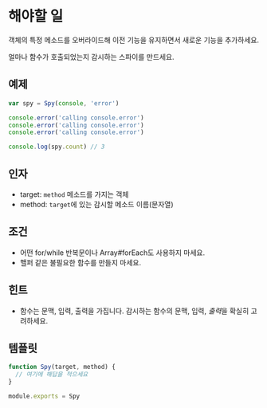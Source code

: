 # 해야할 일

객체의 특정 메소드를 오버라이드해 이전 기능을 유지하면서 새로운 기능을 추가하세요.

얼마나 함수가 호출되었는지 감시하는 스파이를 만드세요.

## 예제

```js
var spy = Spy(console, 'error')

console.error('calling console.error')
console.error('calling console.error')
console.error('calling console.error')

console.log(spy.count) // 3
```

## 인자

* target: `method` 메소드를 가지는 객체
* method: `target`에 있는 감시할 메소드 이름(문자열)

## 조건

* 어떤 for/while 반복문이나 Array#forEach도 사용하지 마세요.
* 핼퍼 같은 불필요한 함수를 만들지 마세요.

## 힌트

* 함수는 문맥, 입력, 출력을 가집니다. 감시하는 함수의 문맥, 입력, *출력*을 확실히 고려하세요.

## 템플릿

```js
function Spy(target, method) {
  // 여기에 해답을 적으세요
}

module.exports = Spy
```
